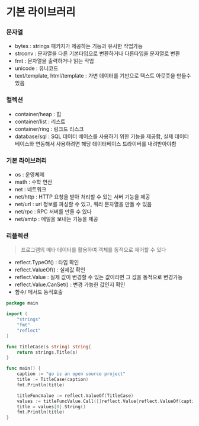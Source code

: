 # 기본 라이브러리 

### 문자열

- bytes : strings 패키지가 제공하는 기능과 유사한 작업가능
- strconv : 문자열을 다른 기본타입으로 변환하거나 다른타입을 문자열로 변환
- fmt : 문자열을 출력하거나 읽는 작업
- unicode :  유니코드
- text/template, html/template :  가변 데이터를 기반으로 텍스트 아웃풋을 만들수 있음

### 컬렉션

- container/heap : 힙
- container/list : 리스트
- container/ring : 링크드 리스크 
- database/sql : SQL 데이터 베이스를 사용하기 위한 기능을 제공함, 실제 데이터베이스와 연동해서 사용하려면 해당 데이터베이스 드라이버를 내려받아야함

### 기본 라이브러리

- os : 운영체제
- math : 수학 연산
- net : 네트워크
- net/http : HTTP 요청을 받아 처리할 수 있는 서버 기능을 제공
- net/url : url 정보를 파싱할 수 있고, 쿼리 문자열을 만들 수 있음
- net/rpc : RPC 서버를 만들 수 있다 
- net/smtp : 메일을 보내는 기능을 제공

### 리플렉션

> 프로그램의 메타 데이터를 활용하여 객체를 동적으로 제어할 수 있다

- reflect.TypeOf() : 타입 확인
- reflect.ValueOf() : 실제값 확인
- reflect.Value : 실제 값이 변경할 수 있는 값이라면 그 값을 동적으로 변경가능
- reflect.Value.CanSet() : 변경 가능한 값인지 확인
- 함수/ 메서드 동적호출

```go
package main

import (
	"strings"
	"fmt"
	"reflect"
)

func TitleCase(s string) string{
	return strings.Title(s)
}

func main() {
	caption := "go is an open source project"
	title := TitleCase(caption)
	fmt.Println(title)

	titleFuncValue := reflect.ValueOf(TitleCase)
	values := titleFuncValue.Call([]reflect.Value{reflect.ValueOf(caption)})
	title = values[0].String()
	fmt.Println(title)
}
```


